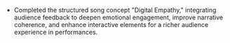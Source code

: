 - Completed the structured song concept "Digital Empathy," integrating audience feedback to deepen emotional engagement, improve narrative coherence, and enhance interactive elements for a richer audience experience in performances.